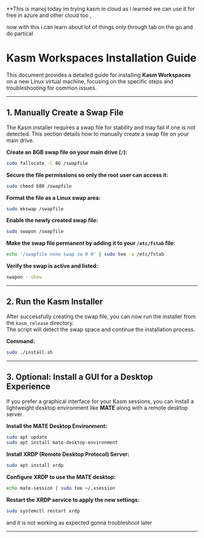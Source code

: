 **This is manoj today im trying kasm in cloud as i learned we can use it for free in azure and other cloud too , 

now with this i can learn about lot of things only through tab on the go and do partical 

# Kasm Workspaces Installation Guide

This document provides a detailed guide for installing **Kasm Workspaces** on a new Linux virtual machine, focusing on the specific steps and troubleshooting for common issues.

---

## 1. Manually Create a Swap File
The Kasm installer requires a swap file for stability and may fail if one is not detected. This section details how to manually create a swap file on your main drive.

**Create an 8GB swap file on your main drive (`/`):**
```bash
sudo fallocate -l 8G /swapfile
```

**Secure the file permissions so only the root user can access it:**
```bash
sudo chmod 600 /swapfile
```

**Format the file as a Linux swap area:**
```bash
sudo mkswap /swapfile
```

**Enable the newly created swap file:**
```bash
sudo swapon /swapfile
```

**Make the swap file permanent by adding it to your `/etc/fstab` file:**
```bash
echo '/swapfile none swap sw 0 0' | sudo tee -a /etc/fstab
```

**Verify the swap is active and listed:**
```bash
swapon --show
```

---

## 2. Run the Kasm Installer
After successfully creating the swap file, you can now run the installer from the `kasm_release` directory.  
The script will detect the swap space and continue the installation process.

**Command:**
```bash
sudo ./install.sh
```

---

## 3. Optional: Install a GUI for a Desktop Experience
If you prefer a graphical interface for your Kasm sessions, you can install a lightweight desktop environment like **MATE** along with a remote desktop server.

**Install the MATE Desktop Environment:**
```bash
sudo apt update
sudo apt install mate-desktop-environment
```

**Install XRDP (Remote Desktop Protocol) Server:**
```bash
sudo apt install xrdp
```

**Configure XRDP to use the MATE desktop:**
```bash
echo mate-session | sudo tee ~/.xsession
```

**Restart the XRDP service to apply the new settings:**
```bash
sudo systemctl restart xrdp
```



and it is not working as expected gonna troubleshoot later 

---
